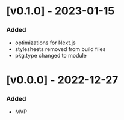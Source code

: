 # [v0.1.0] - 2023-01-15

### Added

- optimizations for Next.js
- stylesheets removed from build files
- pkg.type changed to module

# [v0.0.0] - 2022-12-27

### Added

- MVP

